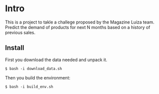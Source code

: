 # Intro
This is a project to takle a challege proposed by the Magazine Luiza team. 
Predict the demand of products for next N months based on a history of previous sales. 

## Install
First you download the data needed and unpack it. 
```
$ bash -i download_data.sh 
```
Then you build the environment: 
```
$ bash -i build_env.sh 
```
